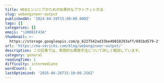 ```yaml
---
title: WEBエンジニアのための効果的なアウトプット方法
slug: webengineer-output
publishedAt: '2024-04-29T15:00:00.000Z'
tags: []
categories: []
emoji: "\U0001F43A"
thumbnail: >-
  https://storage.googleapis.com/p_6227542ad33be40018293aff/691bd579-2fd6-4834-96c6-0597f772673e/webengineer-output.png
url: 'https://ma-vericks.com/blog/webengineer-output/'
description: この記事では、実践的な開発手法について詳しく解説しています。
category: general
readingTime: 1
difficulty: intermediate
wordCount: 1
lastOptimized: '2025-06-26T15:10:08.256Z'
---
```


